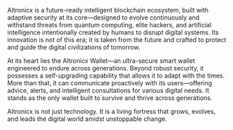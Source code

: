 Altronicx is a future-ready intelligent blockchain ecosystem, built with adaptive security at its core—designed to evolve continuously and withstand threats from quantum computing, elite hackers, and artificial intelligence intentionally created by humans to disrupt digital systems. Its innovation is not of this era; it is taken from the future and crafted to protect and guide the digital civilizations of tomorrow.

At its heart lies the Altronicx Wallet—an ultra-secure smart wallet engineered to endure across generations. Beyond robust security, it possesses a self-upgrading capability that allows it to adapt with the times. More than that, it can communicate proactively with its users—offering advice, alerts, and intelligent consultations for various digital needs. It stands as the only wallet built to survive and thrive across generations.

Altronicx is not just technology. It is a living fortress that grows, evolves, and leads the digital world amidst unstoppable change.
